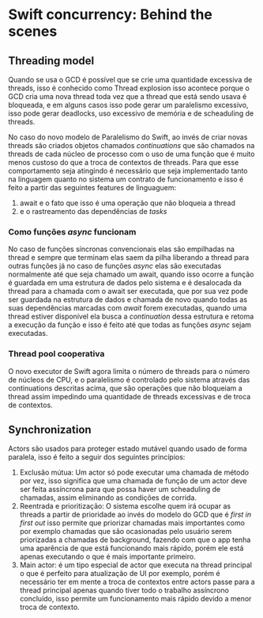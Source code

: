 # Swift concurrency: Behind the scenes

## Threading model

Quando se usa o GCD é possível que se crie uma quantidade excessiva de threads, isso é conhecido como Thread explosion isso acontece porque o GCD cria uma nova thread toda vez que a thread que está sendo usava é bloqueada, e em alguns casos isso pode gerar um paralelismo excessivo, isso pode gerar deadlocks, uso excessivo de memória e de scheaduling de threads.

No caso do novo modelo de Paralelismo do Swift, ao invés de criar novas threads são criados objetos chamados *continuations* que são chamados na threads de cada núcleo de processo com o uso de uma função que é muito menos custoso do que a troca de contextos de threads. Para que esse comportamento seja atingindo é necessário que seja implementado tanto na linguagem quanto no sistema um contrato de funcionamento e isso é feito a partir das seguintes features de linguaguem:

1. await e o fato que isso é uma operação que não bloqueia a thread
2. e o rastreamento das dependências de *tasks*

### Como funções *async* funcionam

No caso de funções síncronas convencionais elas são empilhadas na thread e sempre que terminam elas saem da pilha liberando a thread para outras funções já no caso de funções *async* elas são executadas normalmente até que seja chamado um await, quando isso ocorre a função é guardada em uma estrutura de dados pelo sistema e é desalocada da thread para a chamada com o await ser executada, que por sua vez pode ser guardada na estrutura de dados e chamada de novo quando todas as suas dependências marcadas com *await* forem executadas, quando uma thread estiver disponível ela busca a *continuation* dessa estrutura e retoma a execução da função e isso é feito até que todas as funções *async* sejam executadas.

### Thread pool cooperativa

O novo executor de Swift agora limita o número de threads para o número de núcleos de CPU, e o paralelismo é controlado pelo sistema através das continuations descritas acima, que são operações que não bloqueiam a thread assim impedindo uma quantidade de threads excessivas e de troca de contextos.

## Synchronization

Actors são usados para proteger estado mutável quando usado de forma paralela, isso é feito a seguir dos seguintes princípios:

1. Exclusão mútua: Um actor só pode executar uma chamada de método por vez, isso significa que uma chamada de função de um actor deve ser feita assíncrona para que possa haver um scheaduling de chamadas, assim eliminando as condições de corrida.
2. Reentrada e prioritização: O sistema escolhe quem irá ocupar as threads a partir de prioridade ao invés do modelo do GCD que é *first in first out* isso permite que priorizar chamadas mais importantes como por exemplo chamadas que são ocasionadas pelo usuário serem priorizadas a chamadas de background, fazendo com que o app tenha uma aparência de que está funcionando mais rápido, porém ele está apenas executando o que é mais importante primeiro.
3. Main actor: é um tipo especial de actor que executa na thread principal o que é perfeito para atualização de UI por exemplo, porém é necessário ter em mente a troca de contextos entre actors passe para a thread principal apenas quando tiver todo o trabalho assíncrono concluído, isso permite um funcionamento mais rápido devido a menor troca de contexto.

